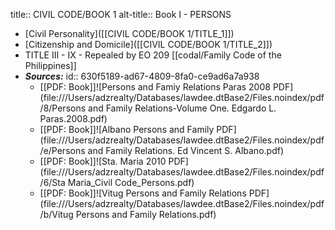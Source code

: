 title:: CIVIL CODE/BOOK 1
alt-title:: Book I - PERSONS

- [Civil Personality]([[CIVIL CODE/BOOK 1/TITLE_1]])
- [Citizenship and Domicile]([[CIVIL CODE/BOOK 1/TITLE_2]])
- TITLE III - IX - Repealed by EO 209 [[codal/Family Code of the Philippines]]
- ***Sources:***
  id:: 630f5189-ad67-4809-8fa0-ce9ad6a7a938
	- [[PDF: Book]]![Persons and Famiy Relations Paras 2008 PDF](file:///Users/adzrealty/Databases/lawdee.dtBase2/Files.noindex/pdf/8/Persons and Family Relations-Volume One. Edgardo L. Paras.2008.pdf)
	- [[PDF: Book]]![Albano Persons and Family PDF](file:///Users/adzrealty/Databases/lawdee.dtBase2/Files.noindex/pdf/e/Persons and Family Relations. Ed Vincent S. Albano.pdf)
	- [[PDF: Book]]![Sta. Maria 2010 PDF](file:///Users/adzrealty/Databases/lawdee.dtBase2/Files.noindex/pdf/6/Sta Maria_Civil Code_Persons.pdf)
	- [[PDF: Book]]![Vitug Persons and Family Relations PDF](file:///Users/adzrealty/Databases/lawdee.dtBase2/Files.noindex/pdf/b/Vitug Persons and Family Relations.pdf)